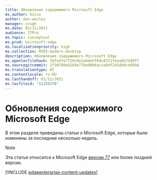 ```yaml
---
title: Обновления содержимого Microsoft Edge
ms.author: kvice
author: dan-wesley
manager: srugh
ms.date: 01/11/2021
audience: ITPro
ms.topic: conceptual
ms.prod: microsoft-edge
ms.localizationpriority: high
ms.collection: M365-modern-desktop
description: Обновления содержимого Microsoft Edge
ms.openlocfilehash: fbfe47e7f29c0e2abde5f6dc83727eea6b75d9ff
ms.sourcegitcommit: 2f36780e8184e77be90b6acce84f245db0cdd5b6
ms.translationtype: HT
ms.contentlocale: ru-RU
ms.lasthandoff: 01/11/2021
ms.locfileid: "11255576"
---
```

# Обновления содержимого Microsoft Edge

В этом разделе приведены статьи о Microsoft Edge, которые были изменены за последние несколько недель.

> [!NOTE]
> Эта статья относится к Microsoft Edge [версии 77](https://support.microsoft.com/help/4027011/microsoft-edge-find-out-which-version-you-have?ocid=MicrosoftStore-EdgeVersion) или более поздней версии.

[!INCLUDE [edgeenterprise-content-updates](./includes/edgeenterprise-content-updates.md)]
